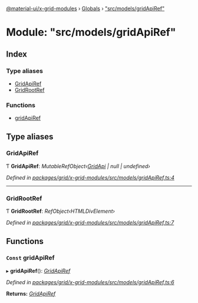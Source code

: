 [@material-ui/x-grid-modules](../README.md) › [Globals](../globals.md) › ["src/models/gridApiRef"](_src_models_gridapiref_.md)

# Module: "src/models/gridApiRef"

## Index

### Type aliases

* [GridApiRef](_src_models_gridapiref_.md#gridapiref)
* [GridRootRef](_src_models_gridapiref_.md#gridrootref)

### Functions

* [gridApiRef](_src_models_gridapiref_.md#const-gridapiref)

## Type aliases

###  GridApiRef

Ƭ **GridApiRef**: *MutableRefObject‹[GridApi](_src_models_gridapi_.md#gridapi) | null | undefined›*

*Defined in [packages/grid/x-grid-modules/src/models/gridApiRef.ts:4](https://github.com/mui-org/material-ui-x/blob/a679779/packages/grid/x-grid-modules/src/models/gridApiRef.ts#L4)*

___

###  GridRootRef

Ƭ **GridRootRef**: *RefObject‹HTMLDivElement›*

*Defined in [packages/grid/x-grid-modules/src/models/gridApiRef.ts:7](https://github.com/mui-org/material-ui-x/blob/a679779/packages/grid/x-grid-modules/src/models/gridApiRef.ts#L7)*

## Functions

### `Const` gridApiRef

▸ **gridApiRef**(): *[GridApiRef](_src_models_gridapiref_.md#gridapiref)*

*Defined in [packages/grid/x-grid-modules/src/models/gridApiRef.ts:6](https://github.com/mui-org/material-ui-x/blob/a679779/packages/grid/x-grid-modules/src/models/gridApiRef.ts#L6)*

**Returns:** *[GridApiRef](_src_models_gridapiref_.md#gridapiref)*
